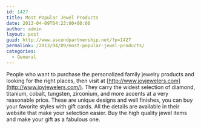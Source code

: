 ```yaml
---
id: 1427
title: Most Popular Jewel Products
date: 2013-04-09T04:23:00+00:00
author: admin
layout: post
guid: http://www.ascendpartnership.net/?p=1427
permalink: /2013/04/09/most-popular-jewel-products/
categories:
  - General
---
```

People who want to purchase the personalized family jewelry products and looking for the right places, then visit at [http://www.joyjewelers.com](http://www.joyjewelers.com/). They carry the widest selection of diamond, titanium, cobalt, tungsten, zirconium, and more accents at a very reasonable price. These are unique designs and well finishes, you can buy your favorite styles with gift cards. All the details are available in their website that make your selection easier. Buy the high quality jewel items and make your gift as a fabulous one.
